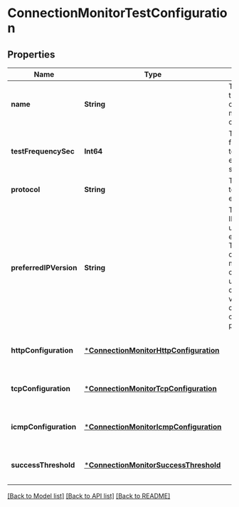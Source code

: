# ConnectionMonitorTestConfiguration


## Properties
Name | Type | Description | Notes
------------ | ------------- | ------------- | -------------
**name** | **String** | The name of the connection monitor test configuration. | [default to nothing]
**testFrequencySec** | **Int64** | The frequency of test evaluation, in seconds. | [optional] [default to nothing]
**protocol** | **String** | The protocol to use in test evaluation. | [default to nothing]
**preferredIPVersion** | **String** | The preferred IP version to use in test evaluation. The connection monitor may choose to use a different version depending on other parameters. | [optional] [default to nothing]
**httpConfiguration** | [***ConnectionMonitorHttpConfiguration**](ConnectionMonitorHttpConfiguration.md) |  | [optional] [default to nothing]
**tcpConfiguration** | [***ConnectionMonitorTcpConfiguration**](ConnectionMonitorTcpConfiguration.md) |  | [optional] [default to nothing]
**icmpConfiguration** | [***ConnectionMonitorIcmpConfiguration**](ConnectionMonitorIcmpConfiguration.md) |  | [optional] [default to nothing]
**successThreshold** | [***ConnectionMonitorSuccessThreshold**](ConnectionMonitorSuccessThreshold.md) |  | [optional] [default to nothing]


[[Back to Model list]](../README.md#models) [[Back to API list]](../README.md#api-endpoints) [[Back to README]](../README.md)


